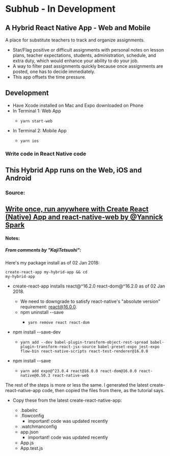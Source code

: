 # Subhub - In Development
## A Hybrid React Native App - Web and Mobile

A place for substitute teachers to track and organize assignments. 
* Star/Flag positive or difficult assignments with personal notes on lesson plans, teacher expectations, students, administration, schedule, and extra duty, which would enhance your ability to do your job. 
* A way to filter past assignments quickly because once assignments are posted, one has to decide immediately. 
* This app offsets the time pressure.

## Development
* Have Xcode installed on Mac and Expo downloaded on Phone
* In Terminal 1: Web App
  * ```
    yarn start-web
    ```
* In Terminal 2: Mobile App
  * ```
    yarn ios
    ```

### Write code in React Native code
This Hybrid App runs on the Web, iOS and Android
---
### Source:
[Write once, run anywhere with Create React (Native) App and react-native-web by @Yannick Spark](https://sparkyspace.com/write-once-run-anywhere-with-create-react-native-app-and-react-native-web/#comment-3688417951)
---
#### Notes:
##### From comments by "KajiTetsushi":

Here's my package install as of 02 Jan 2018:

<code>create-react-app my-hybrid-app && cd my-hybrid-app</code>

* create-react-app installs react@^16.2.0 react-dom@^16.2.0 as of 02 Jan 2018.
  * We need to downgrade to satisfy react-native's "absolute version" requirement: react@16.0.0.
  * npm uninstall --save
    - ```
      yarn remove react react-dom
      ```

* npm install --save-dev
  * ```
    yarn add --dev babel-plugin-transform-object-rest-spread babel-plugin-transform-react-jsx-source babel-preset-expo jest-expo flow-bin react-native-scripts react-test-renderer@16.0.0
    ```

* npm install --save
  * ```
    yarn add expo@^23.0.4 react@16.0.0 react-dom@16.0.0 react-native@0.50.3 react-native-web
    ```
The rest of the steps is more or less the same. I generated the latest create-react-native-app code, then copied the files from there, as the tutorial says.

* Copy these from the latest create-react-native-app:

  * .babelrc
  * .flowconfig       
    - important! code was updated recently 
  * .watchmanconfig
  * app.json          
    - important! code was updated recently
  * App.js
  * App.test.js 
